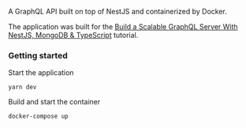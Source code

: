 A GraphQL API built on top of NestJS and containerized by Docker.

The application was built for the [Build a Scalable GraphQL Server With NestJS, MongoDB & TypeScript]() tutorial.

### Getting started
Start the application

`yarn dev`

Build and start the container

`docker-compose up`
